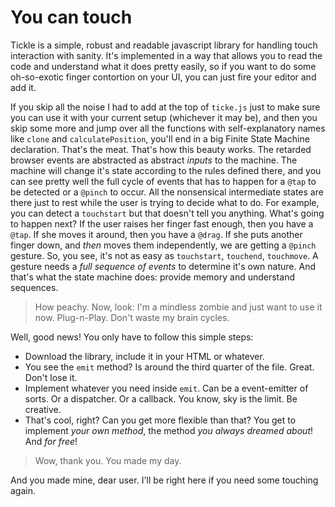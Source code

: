 # You can touch

Tickle is a simple, robust and readable javascript library for handling touch interaction with sanity. It's implemented in a way that allows you to read the code and understand what it does pretty easily, so if you want to do some oh-so-exotic finger contortion on your UI, you can just fire your editor and add it.

If you skip all the noise I had to add at the top of `ticke.js` just to make sure you can use it with your current setup (whichever it may be), and then you skip some more and jump over all the functions with self-explanatory names like `clone` and `calculatePosition`, you'll end in a big Finite State Machine declaration. That's the meat. That's how this beauty works. The retarded browser events are abstracted as abstract *inputs* to the machine. The machine will change it's state according to the rules defined there, and you can see pretty well the full cycle of events that has to happen for a `@tap` to be detected or a `@pinch` to occur. All the nonsensical intermediate states are there just to rest while the user is trying to decide what to do. For example, you can detect a `touchstart` but that doesn't tell you anything. What's going to happen next? If the user raises her finger fast enough, then you have a `@tap`. If she moves it around, then you have a `@drag`. If she puts another finger down, and *then* moves them independently, we are getting a `@pinch` gesture. So, you see, it's not as easy as `touchstart`, `touchend`, `touchmove`. A gesture needs a *full sequence of events* to determine it's own nature. And that's what the state machine does: provide memory and understand sequences.

> How peachy. Now, look: I'm a mindless zombie and just want to use it now. Plug-n-Play. Don't waste my brain cycles.

Well, good news! You only have to follow this simple steps:

* Download the library, include it in your HTML or whatever.
* You see the `emit` method? Is around the third quarter of the file. Great. Don't lose it.
* Implement whatever you need inside `emit`. Can be a event-emitter of sorts. Or a dispatcher. Or a callback. You know, sky is the limit. Be creative.
* That's cool, right? Can you get more flexible than that? You get to implement *your own method*, the method *you always dreamed about*! And *for free*!

> Wow, thank you. You made my day.

And you made mine, dear user. I'll be right here if you need some touching again.
